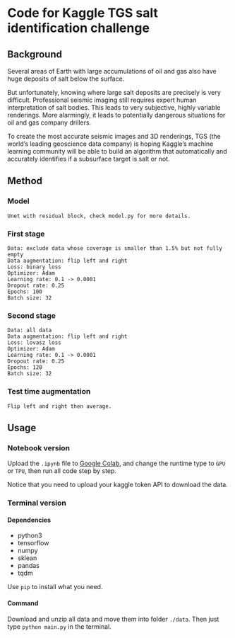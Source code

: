 # Code for Kaggle TGS salt identification challenge

## Background

Several areas of Earth with large accumulations of oil and gas also have huge deposits of salt below the surface.

But unfortunately, knowing where large salt deposits are precisely is very difficult. Professional seismic imaging 
still requires expert human interpretation of salt bodies. This leads to very subjective, highly variable renderings. 
More alarmingly, it leads to potentially dangerous situations for oil and gas company drillers.

To create the most accurate seismic images and 3D renderings, TGS (the world’s leading geoscience data company) is 
hoping Kaggle’s machine learning community will be able to build an algorithm that automatically and accurately 
identifies if a subsurface target is salt or not.

## Method

### Model

```
Unet with residual block, check model.py for more details.
```

### First stage

```
Data: exclude data whose coverage is smaller than 1.5% but not fully empty
Data augmentation: flip left and right
Loss: binary loss
Optimizer: Adam
Learning rate: 0.1 -> 0.0001
Dropout rate: 0.25
Epochs: 100
Batch size: 32
```

### Second stage

```
Data: all data
Data augmentation: flip left and right
Loss: lovasz loss
Optimizer: Adam
Learning rate: 0.1 -> 0.0001
Dropout rate: 0.25
Epochs: 120
Batch size: 32
```

### Test time augmentation

```
Flip left and right then average.
```

## Usage

### Notebook version

Upload the `.ipynb` file to [Google Colab](https://colab.research.google.com), and change the runtime type to `GPU` or
`TPU`, then run all code step by step.

Notice that you need to upload your kaggle token API to download the data.

### Terminal version

#### Dependencies

- python3
- tensorflow
- numpy
- sklean
- pandas
- tqdm

Use `pip` to install what you need.

#### Command

Download and unzip all data and move them into folder `./data`.
Then just type `python main.py` in the terminal.

